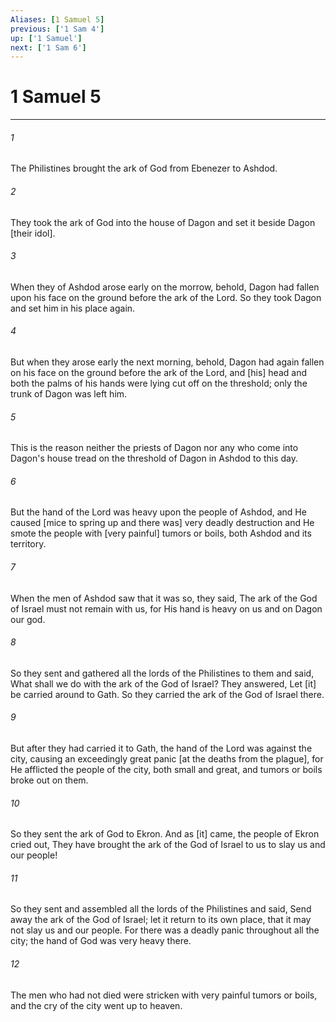 ```yaml
---
Aliases: [1 Samuel 5]
previous: ['1 Sam 4']
up: ['1 Samuel']
next: ['1 Sam 6']
---
```

# 1 Samuel 5

***














###### 1 






The Philistines brought the ark of God from Ebenezer to Ashdod. 













###### 2 






They took the ark of God into the house of Dagon and set it beside Dagon [their idol]. 













###### 3 






When they of Ashdod arose early on the morrow, behold, Dagon had fallen upon his face on the ground before the ark of the Lord. So they took Dagon and set him in his place again. 













###### 4 






But when they arose early the next morning, behold, Dagon had again fallen on his face on the ground before the ark of the Lord, and [his] head and both the palms of his hands were lying cut off on the threshold; only the trunk of Dagon was left him. 













###### 5 






This is the reason neither the priests of Dagon nor any who come into Dagon's house tread on the threshold of Dagon in Ashdod to this day. 













###### 6 






But the hand of the Lord was heavy upon the people of Ashdod, and He caused [mice to spring up and there was] very deadly destruction and He smote the people with [very painful] tumors or boils, both Ashdod and its territory. 













###### 7 






When the men of Ashdod saw that it was so, they said, The ark of the God of Israel must not remain with us, for His hand is heavy on us and on Dagon our god. 













###### 8 






So they sent and gathered all the lords of the Philistines to them and said, What shall we do with the ark of the God of Israel? They answered, Let [it] be carried around to Gath. So they carried the ark of the God of Israel there. 













###### 9 






But after they had carried it to Gath, the hand of the Lord was against the city, causing an exceedingly great panic [at the deaths from the plague], for He afflicted the people of the city, both small and great, and tumors or boils broke out on them. 













###### 10 






So they sent the ark of God to Ekron. And as [it] came, the people of Ekron cried out, They have brought the ark of the God of Israel to us to slay us and our people! 













###### 11 






So they sent and assembled all the lords of the Philistines and said, Send away the ark of the God of Israel; let it return to its own place, that it may not slay us and our people. For there was a deadly panic throughout all the city; the hand of God was very heavy there. 













###### 12 






The men who had not died were stricken with very painful tumors or boils, and the cry of the city went up to heaven.
